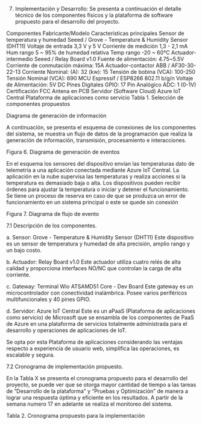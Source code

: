 7.	Implementación y Desarrollo:
Se presenta a continuación el detalle técnico de los componentes físicos y la plataforma de software propuesto para el desarrollo del proyecto.

Componentes	Fabricante/Modelo	Características principales
Sensor de temperatura y humedad	Seeed / Grove - Temperature & Humidity Sensor (DHT11)	Voltaje de entrada 3,3 V y 5 V
		Corriente de medición 1,3 - 2,1 mA
		Hum rango 5 ~ 95% de humedad relativa
		Temp rango -20 ~ 60℃
Actuador-intermedio	Seeed / Relay Board v1.0	Fuente de alimentación: 4.75~5.5V
Corriente de conmutación máxima: 15A
Actuador-contactor	ABB / AF30-30-22-13	Corriente Nominal: (A): 32 (kw): 15
Tensión de bobina (VCA): 100-250
Tensión Nominal (VCA): 690
MCU	Espressif / ESP8266	802.11 b/g/n
Voltaje de Alimentación: 5V DC
Pines Digitales GPIO: 17
Pin Analógico ADC: 1 (0-1V)
Certificación FCC
Antena en PCB
Servidor (Software Cloud)	Azure IoT Central	Plataforma de aplicaciones como servicio
Tabla 1. Selección de componentes propuestos


Diagrama de generación de información

A continuación, se presenta el esquema de conexiones de los componentes del sistema, se muestra un flujo de datos de la programación que realiza la generación de información, transmisión, procesamiento e interacciones.

 
Figura 6. Diagrama de generación de eventos

En el esquema los sensores del dispositivo envían las temperaturas dato de telemetría a una aplicación conectada mediante Azure IoT Central. La aplicación en la nube supervisa las temperaturas y realiza acciones si la temperatura es demasiado baja o alta. Los dispositivos pueden recibir órdenes para ajustar la temperatura o iniciar y detener el funcionamiento. Se tiene un proceso de reserva en caso de que se produzca un error de funcionamiento en un sistema principal o este se quede sin conexión

 
Figura 7. Diagrama de flujo de evento


7.1 Descripción de los componentes.

a.	Sensor: Grove - Temperature & Humidity Sensor (DHT11)
Este dispositivo es un sensor de temperatura y humedad de alta precisión, amplio rango y un bajo costo.

b.	Actuador: Relay Board v1.0
Este actuador utiliza cuatro relés de alta calidad y proporciona interfaces NO/NC que controlan la carga de alta corriente.

c.	Gateway: Terminal Wio ATSAMD51 Core - Dev Board
Este gateway es un microcontrolador con conectividad inalámbrica. Posee varios periféricos multifuncionales y 40 pines GPIO.

d.	Servidor: Azure IoT Central
Este es un aPaaS (Plataforma de aplicaciones como servicio) de Microsoft que se ensambla de los componentes de PaaS de Azure en una plataforma de servicios totalmente administrada para el desarrollo y operaciones de aplicaciones de IoT.

Se opta por esta Plataforma de aplicaciones considerando las ventajas respecto a experiencia de usuario web, simplifica las operaciones, es escalable y segura. 

7.2 Cronograma de implementación propuesto.

En la Tabla X se presenta el cronograma propuesto para el desarrollo del proyecto, se puede ver que se otorga mayor cantidad de tiempo a las tareas de “Desarrollo de la plataforma” y “Pruebas y Optimización” de manera a lograr una respuesta óptima y eficiente en los resultados. A partir de la semana numero 17 en adelante se realiza el monitoreo del sistema.

 
Tabla 2. Cronograma propuesto para la implementación
